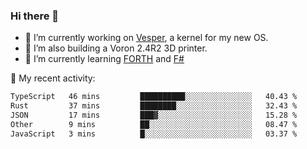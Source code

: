 ### Hi there 👋

<!--
**berkus/berkus** is a ✨ _special_ ✨ repository because its `README.md` (this file) appears on your GitHub profile.

Here are some ideas to get you started:

- 🔭 I’m currently working on ...
- 🌱 I’m currently learning ...
- 👯 I’m looking to collaborate on ...
- 🤔 I’m looking for help with ...
- 💬 Ask me about ...
- 📫 How to reach me: ...
- 😄 Pronouns: ...
- ⚡ Fun fact: ...
-->

- 🔭 I’m currently working on [Vesper](https://github.com/metta-systems/vesper), a kernel for my new OS.
- 🔭 I’m also building a Voron 2.4R2 3D printer.
- 🌱 I’m currently learning [FORTH](http://forth.com/starting-forth/) and [F#](https://fsharpforfunandprofit.com/)

💼 My recent activity:

<!--START_SECTION:waka-->

```txt
TypeScript   46 mins         ██████████░░░░░░░░░░░░░░░   40.43 %
Rust         37 mins         ████████░░░░░░░░░░░░░░░░░   32.43 %
JSON         17 mins         ███▓░░░░░░░░░░░░░░░░░░░░░   15.28 %
Other        9 mins          ██░░░░░░░░░░░░░░░░░░░░░░░   08.47 %
JavaScript   3 mins          █░░░░░░░░░░░░░░░░░░░░░░░░   03.37 %
```

<!--END_SECTION:waka-->
